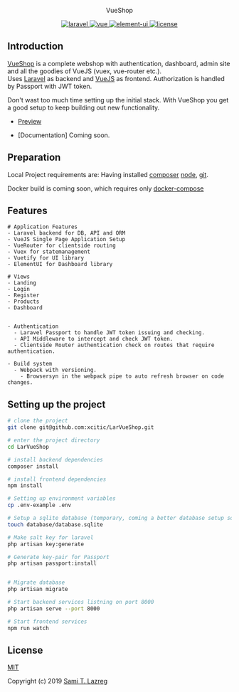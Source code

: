 <p align="center">
  VueShop
</p>

<p align="center">
  <a href="https://github.com/laravel/laravel">
    <img src="https://img.shields.io/badge/Laravel-5.8-brightgreen.svg" alt="laravel">
  </a>
  <a href="https://github.com/vuejs/vue">
    <img src="https://img.shields.io/badge/vue-2.6.10-brightgreen.svg" alt="vue">
  </a>
  <a href="https://github.com/ElemeFE/element">
    <img src="https://img.shields.io/badge/element--ui-2.7.0-brightgreen.svg" alt="element-ui">
  </a>
  <a href="https://github.com/xcitic/LarVueShop/blob/master/LICENSE">
    <img src="https://img.shields.io/github/license/mashape/apistatus.svg" alt="license">
  </a>
</p>

## Introduction

[VueShop](https://github.com/xcitic/LarVueShop) is a complete webshop with authentication, dashboard, admin site and all the goodies of VueJS (vuex, vue-router etc.). </br>
Uses [Laravel](https://laravel.com) as backend and [VueJS](https://github.com/vuejs/vue) as frontend.
Authorization is handled by Passport with JWT token.

Don't wast too much time setting up the initial stack.
With VueShop you get a good setup to keep building out new functionality.

- [Preview](https://xcitic.github.io/LarVueShop)

- [Documentation] Coming soon.

## Preparation

Local Project requirements are: Having installed [composer](https://getcomposer.org) [node](https://nodejs.org/), [git](https://git-scm.com/).

Docker build is coming soon, which requires only [docker-compose](https://docs.docker.com/compose/install/)


## Features

```
# Application Features
- Laravel backend for DB, API and ORM
- VueJS Single Page Application Setup
- VueRouter for clientside routing
- Vuex for statemanagement
- Vuetify for UI library
- ElementUI for Dashboard library

# Views
- Landing
- Login
- Register
- Products
- Dashboard


- Authentication
  - Laravel Passport to handle JWT token issuing and checking.
  - API Middleware to intercept and check JWT token.
  - Clientside Router authentication check on routes that require authentication.

- Build system
  - Webpack with versioning.
    - Browsersyn in the webpack pipe to auto refresh browser on code changes.

```

## Setting up the project

```bash
# clone the project
git clone git@github.com:xcitic/LarVueShop.git

# enter the project directory
cd LarVueShop

# install backend dependencies
composer install

# install frontend dependencies
npm install

# Setting up environment variables
cp .env-example .env

# Setup a sqlite database (temporary, coming a better database setup soon)
touch database/database.sqlite

# Make salt key for laravel
php artisan key:generate

# Generate key-pair for Passport
php artisan passport:install


# Migrate database
php artisan migrate

# Start backend services listning on port 8000
php artisan serve --port 8000

# Start frontend services
npm run watch

```


## License

[MIT](https://github.com/xcitic/LarVueShop/blob/master/LICENSE)

Copyright (c) 2019 [Sami T. Lazreg](https://samilazreg.com)
